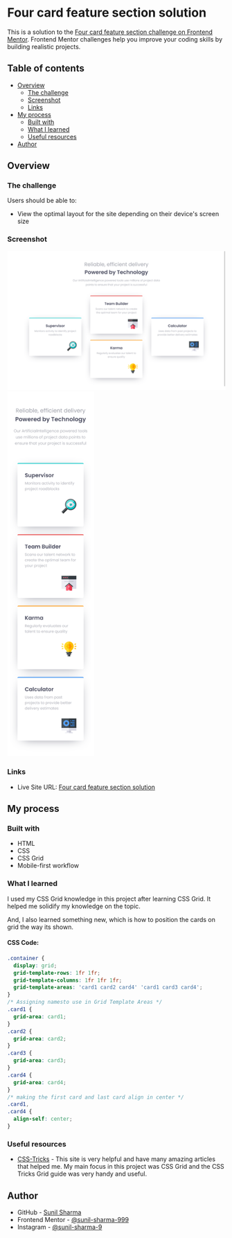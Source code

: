 # Four card feature section solution

This is a solution to the [Four card feature section challenge on Frontend Mentor](https://www.frontendmentor.io/challenges/four-card-feature-section-weK1eFYK). Frontend Mentor challenges help you improve your coding skills by building realistic projects.

## Table of contents

- [Overview](#overview)
  - [The challenge](#the-challenge)
  - [Screenshot](#screenshot)
  - [Links](#links)
- [My process](#my-process)
  - [Built with](#built-with)
  - [What I learned](#what-i-learned)
  - [Useful resources](#useful-resources)
- [Author](#author)

## Overview

### The challenge

Users should be able to:

- View the optimal layout for the site depending on their device's screen size

### Screenshot

![Desktop-Screenshot](./screenshots/screenshot-desktop.png)
<img src="./screenshots/screenshot-mobile.png" alt="Mobile-Screenshot" width="200px">

### Links

- Live Site URL: [Four card feature section solution](https://sunil-sharma-999.github.io/Four-card-feature-section/)

## My process

### Built with

- HTML
- CSS
- CSS Grid
- Mobile-first workflow

### What I learned

I used my CSS Grid knowledge in this project after learning CSS Grid. It helped me solidify my knowledge on the topic.

And, I also learned something new, which is how to position the cards on grid the way its shown.

#### CSS Code:

```css
.container {
  display: grid;
  grid-template-rows: 1fr 1fr;
  grid-template-columns: 1fr 1fr 1fr;
  grid-template-areas: 'card1 card2 card4' 'card1 card3 card4';
}
/* Assigning namesto use in Grid Template Areas */
.card1 {
  grid-area: card1;
}
.card2 {
  grid-area: card2;
}
.card3 {
  grid-area: card3;
}
.card4 {
  grid-area: card4;
}
/* making the first card and last card align in center */
.card1,
.card4 {
  align-self: center;
}
```

### Useful resources

- [CSS-Tricks](https://css-tricks.com/) - This site is very helpful and have many amazing articles that helped me. My main focus in this project was CSS Grid and the CSS Tricks Grid guide was very handy and useful.

## Author

- GitHub - [Sunil Sharma](https://github.com/sunil-sharma-999/)
- Frontend Mentor - [@sunil-sharma-999](https://www.frontendmentor.io/profile/sunil-sharma-999)
- Instagram - [@sunil-sharma-9](https://www.instagram.com/sunil.sharma.9)
